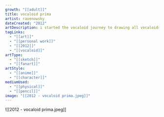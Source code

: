 ```yaml
---
growth: "[[adult]]"
title: vocaloid prima
artist: ravenowsky
dateCreated: "2012"
artDescription: i started the vocaloid journey to drawing all vocaloids (discontinued)
tagLinks:
  - "[[art]]"
  - "[[personal work]]"
  - "[[2012]]"
  - "[[vocaloid]]"
artType:
  - "[[sketch]]"
  - "[[fanart]]"
artStyle:
  - "[[anime]]"
  - "[[character]]"
mediumUsed:
  - "[[physical]]"
  - "[[pencil]]"
image: "[[2012 - vocaloid prima.jpeg]]"
---
```

![[2012 - vocaloid prima.jpeg]]